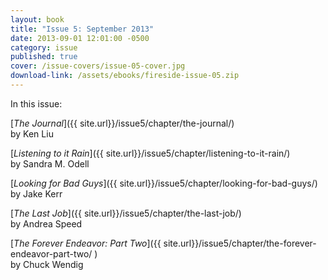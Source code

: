 ```yaml
---
layout: book
title: "Issue 5: September 2013"
date: 2013-09-01 12:01:00 -0500
category: issue
published: true
cover: /issue-covers/issue-05-cover.jpg
download-link: /assets/ebooks/fireside-issue-05.zip
---
```


In this issue:

[_The Journal_]({{ site.url}}/issue5/chapter/the-journal/)<br/>
by Ken Liu

[_Listening to it Rain_]({{ site.url}}/issue5/chapter/listening-to-it-rain/)<br/>
by Sandra M. Odell

[_Looking for Bad Guys_]({{ site.url}}/issue5/chapter/looking-for-bad-guys/)<br/>
by Jake Kerr

[_The Last Job_]({{ site.url}}/issue5/chapter/the-last-job/)<br/>
by Andrea Speed

[_The Forever Endeavor: Part Two_]({{ site.url}}/issue5/chapter/the-forever-endeavor-part-two/ )<br/>
by Chuck Wendig
